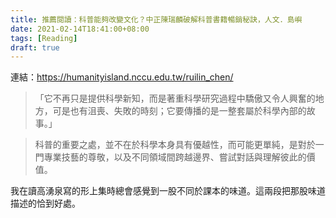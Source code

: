 ```yaml
---
title: 推薦閱讀：科普能夠改變文化？中正陳瑞麟破解科普書籍暢銷秘訣，人文．島嶼
date: 2021-02-14T18:41:00+08:00
tags: [Reading]
draft: true
---
```


連結：https://humanityisland.nccu.edu.tw/ruilin_chen/

> 「它不再只是提供科學新知，而是著重科學研究過程中驕傲又令人興奮的地方，可是也有沮喪、失敗的時刻；它要傳播的是一整套屬於科學內部的故事。」

> 科普的重要之處，並不在於科學本身具有優越性，而可能更單純，是對於一門專業技藝的尊敬，以及不同領域間跨越邊界、嘗試對話與理解彼此的價值。

我在讀高湧泉寫的形上集時總會感覺到一股不同於課本的味道。這兩段把那股味道描述的恰到好處。
